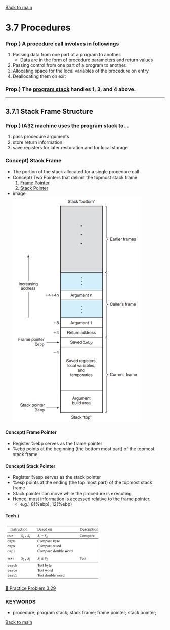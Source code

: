 [Back to main](https://github.com/JoonHyeok-hozy-Kim/computer_systems_study#readme)

# 3.7 Procedures

### Prop.) A procedure call involves in followings
1. Passing data from one part of a program to another.
   * Data are in the form of procedure parameters and return values
2. Passing control from one part of a program to another.
3. Allocating space for the local variables of the procedure on entry
4. Deallocating them on exit

### Prop.) The [program stack](https://github.com/JoonHyeok-hozy-Kim/computer_systems_study/blob/main/contents/ch_03/notes/04.md#concept-program-stack) handles 1, 3, and 4 above.

---

## 3.7.1 Stack Frame Structure
### Prop.) IA32 machine uses the program stack to...
1. pass procedure arguments
2. store return information
3. save registers for later restoration and for local storage
  

### Concept) Stack Frame
* The portion of the stack allocated for a single procedure call
* Concept) Two Pointers that delimit the topmost stack frame
   1. [Frame Pointer](https://github.com/JoonHyeok-hozy-Kim/computer_systems_study/blob/main/contents/ch_03/notes/07.md#concept-frame-pointer)
   2. [Stack Pointer](https://github.com/JoonHyeok-hozy-Kim/computer_systems_study/blob/main/contents/ch_03/notes/07.md#concept-stack-pointer)
* image   
    ![Program Stack](https://github.com/JoonHyeok-hozy-Kim/computer_systems_study/blob/main/contents/ch_03/images/03_07_01_program_stack.png)

#### Concept) Frame Pointer
* Register %ebp serves as the frame pointer
* %ebp points at the beginning (the bottom most part) of the topmost stack frame 


#### Concept) Stack Pointer
* Register %esp serves as the stack pointer
* %esp points at the ending (the top most part) of the topmost stack frame 
* Stack pointer can move while the procedure is executing
 * Hence, most information is accessed relative to the frame pointer.
   * e.g.) 8(%ebp), 12(%ebp)


#### Tech.) 




<p align="left">
  <img src="https://github.com/JoonHyeok-hozy-Kim/computer_systems_study/blob/main/contents/ch_03/images/03_06_01_cmp_test.png" width="60%">
</p>



[:orange_book: Practice Problem 3.29](https://github.com/JoonHyeok-hozy-Kim/computer_systems_study/blob/main/contents/ch_03/problems/practice_problems.md#practice-problem-329)



### KEYWORDS
* procedure; program stack; stack frame; frame pointer; stack pointer;


[Back to main](https://github.com/JoonHyeok-hozy-Kim/computer_systems_study#readme)